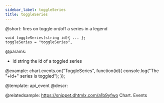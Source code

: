 ```yaml
---
sidebar_label: toggleSeries
title: toggleSeries
---          
```


@short:
fires on toggle on/off a series in a legend

```todoapi
void toggleSeries(string id){ ... };
toggleSeries = "toggleSeries",
```

@params:
- id	string		the id of a toggled series

@example:
chart.events.on("ToggleSeries", function(id){
    console.log("The "+id+" series is toggled");
});


@template: api_event
@descr:

@relatedsample: 
https://snippet.dhtmlx.com/a1b9yfwo	Chart. Events


